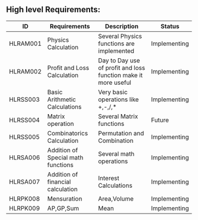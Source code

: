 
##  High level Requirements:
| ID | Requirements | Description | Status |
| --- | --- | --- | --- |
| HLRAM001 | Physics Calculation | Several Physics functions are implemented | Implementing |
| HLRAM002 | Profit and Loss Calculation | Day to Day use of profit and loss function make it more useful | Implementing |
| HLRSS003 | Basic Arithmetic Calculations | Very basic operations like +,-,/,* | Implementing |
| HLRSS004 | Matrix operation | Several Matrix functions | Future |
| HLRSS005 | Combinatorics Calculation | Permutation and Combination | Implementing |
| HLRSA006 | Addition of Special math functions | Several math operations | Implementing |
| HLRSA007 | Addition of financial calculation | Interest Calculations | Implementing |
| HLRPK008 | Mensuration | Area,Volume| Implementing |
| HLRPK009 | AP,GP,Sum| Mean | Implementing |







